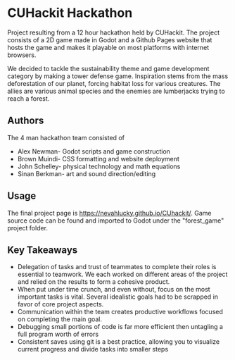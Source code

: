 # CUHackit Hackathon

Project resulting from a 12 hour hackathon held by CUHackit. The project consists of a 2D game made in Godot and a Github Pages website that hosts the game and makes it playable on most platforms with internet browsers.

We decided to tackle the sustainability theme and game development category by making a tower defense game. Inspiration stems from the mass deforestation of our planet, forcing habitat loss for various creatures. The allies are various animal species and the enemies are lumberjacks trying to reach a forest.

## Authors

The 4 man hackathon team consisted of

* Alex Newman- Godot scripts and game construction
* Brown Muindi- CSS formatting and website deployment
* John Schelley- physical technology and math equations
* Sinan Berkman- art and sound direction/editing

## Usage

The final project page is https://nevahlucky.github.io/CUhackit/. Game source code can be found and imported to Godot under the "forest_game" project folder.

## Key Takeaways

* Delegation of tasks and trust of teammates to complete their roles is essential to teamwork. We each worked on different areas of the project and relied on the results to form a cohesive product.
* When put under time crunch, and even without, focus on the most important tasks is vital. Several idealistic goals had to be scrapped in favor of core project aspects.
* Communication within the team creates productive workflows focused on completing the main goal.
* Debugging small portions of code is far more efficient then untagling a full program worth of errors
* Consistent saves using git is a best practice, allowing you to visualize current progress and divide tasks into smaller steps
